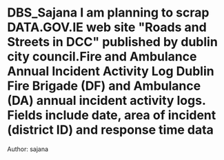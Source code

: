 # DBS_Sajana I am planning to scrap DATA.GOV.IE web site "Roads and Streets in DCC" published by dublin city council.Fire and Ambulance Annual Incident Activity Log Dublin Fire Brigade (DF) and Ambulance (DA) annual incident activity logs. Fields include date, area of incident (district ID) and response time data

Author: sajana
